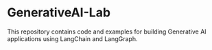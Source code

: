 # GenerativeAI-Lab
This repository contains code and examples for building Generative AI applications using LangChain and LangGraph.
